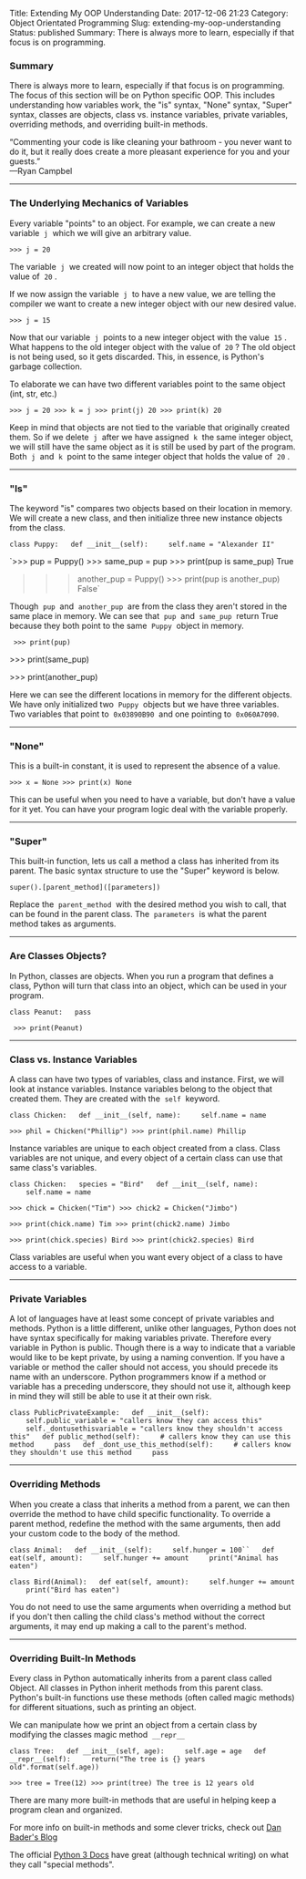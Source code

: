 Title: Extending My OOP Understanding
Date: 2017-12-06 21:23 
Category: Object Orientated Programming
Slug: extending-my-oop-understanding
Status: published
Summary: There is always more to learn, especially if that focus is on programming.

### Summary

There is always more to learn, especially if that focus is on
programming. The focus of this section will be on Python specific OOP.
This includes understanding how variables work, the "is" syntax, "None"
syntax, "Super" syntax, classes are objects, class vs. instance
variables, private variables, overriding methods, and overriding
built-in methods.

“Commenting your code is like cleaning your bathroom - you never want to
do it, but it really does create a more pleasant experience for you and
your guests.”  
—Ryan Campbel

---

### The Underlying Mechanics of Variables

Every variable "points" to an object. For example, we can create a new
variable  `j`  which we will give an arbitrary value.

`>>> j = 20`

The variable  `j`  we created will now point to an integer object that
holds the value of  `20` .

If we now assign the variable  `j`  to have a new value, we are telling
the compiler we want to create a new integer object with our new desired
value.

`>>> j = 15`

Now that our variable  `j`  points to a new integer object with the
value  `15` . What happens to the old integer object with the value of 
`20` ? The old object is not being used, so it gets discarded. This, in
essence, is Python's garbage collection.

To elaborate we can have two different variables point to the same
object (int, str, etc.)

`>>> j = 20 >>> k = j >>> print(j) 20 >>> print(k) 20`

Keep in mind that objects are not tied to the variable that originally
created them. So if we delete  `j`  after we have assigned  `k`  the
same integer object, we will still have the same object as it is still
be used by part of the program. Both  `j`  and  `k`  point to the same
integer object that holds the value of  `20` .

---

### "Is"

The keyword "is" compares two objects based on their location in memory.
We will create a new class, and then initialize three new instance
objects from the class.

`class Puppy:   def __init__(self):     self.name = "Alexander II"`

`>>> pup = Puppy() >>> same_pup = pup >>> print(pup is same_pup) True
>>> another_pup = Puppy() >>> print(pup is another_pup) False`

Though  `pup`  and  `another_pup`  are from the class they aren't stored
in the same place in memory. We can see that  `pup`  and  `same_pup` 
return True because they both point to the same  `Puppy`  object in
memory.

` >>> print(pup)`

\>\>\> print(same\_pup)

\>\>\> print(another\_pup)

Here we can see the different locations in memory for the different
objects. We have only initialized two  `Puppy`  objects but we have
three variables. Two variables that point to  `0x03890B90`  and one
pointing to  `0x060A7090`.

---

### "None"

This is a built-in constant, it is used to represent the absence of a
value.

`>>> x = None >>> print(x) None`

This can be useful when you need to have a variable, but don't have a
value for it yet. You can have your program logic deal with the variable
properly.

---

### "Super"

This built-in function, lets us call a method a class has inherited from
its parent. The basic syntax structure to use the "Super" keyword is
below.

`super().[parent_method]([parameters])`

Replace the  `parent_method`  with the desired method you wish to call,
that can be found in the parent class. The  `parameters`  is what the
parent method takes as arguments.

---

### Are Classes Objects?

In Python, classes are objects. When you run a program that defines a
class, Python will turn that class into an object, which can be used in
your program.

`class Peanut:   pass`

` >>> print(Peanut)`

---

### Class vs. Instance Variables

A class can have two types of variables, class and instance. First, we
will look at instance variables. Instance variables belong to the object
that created them. They are created with the  `self`  keyword.

`class Chicken:   def __init__(self, name):     self.name = name`

`>>> phil = Chicken("Phillip") >>> print(phil.name) Phillip`

Instance variables are unique to each object created from a class. Class
variables are not unique, and every object of a certain class can use
that same class's variables.

`class Chicken:   species = "Bird"   def __init__(self, name):
    self.name = name`

`>>> chick = Chicken("Tim") >>> chick2 = Chicken("Jimbo")`

`>>> print(chick.name) Tim >>> print(chick2.name) Jimbo`

`>>> print(chick.species) Bird >>> print(chick2.species) Bird`

Class variables are useful when you want every object of a class to have
access to a variable.

---

### Private Variables

A lot of languages have at least some concept of private variables and
methods. Python is a little different, unlike other languages, Python
does not have syntax specifically for making variables private.
Therefore every variable in Python is public. Though there is a way to
indicate that a variable would like to be kept private, by using a
naming convention. If you have a variable or method the caller should
not access, you should precede its name with an underscore. Python
programmers know if a method or variable has a preceding underscore,
they should not use it, although keep in mind they will still be able to
use it at their own risk.

`class PublicPrivateExample:   def __init__(self):
    self.public_variable = "callers know they can access this"
    self._dontusethisvariable = "callers know they shouldn't access
this"   def public_method(self):     # callers know they can use this
method     pass   def _dont_use_this_method(self):     # callers know
they shouldn't use this method     pass`

---

### Overriding Methods

When you create a class that inherits a method from a parent, we can
then override the method to have child specific functionality. To
override a parent method, redefine the method with the same arguments,
then add your custom code to the body of the method.

`class Animal:   def __init__(self):     self.hunger = 100``   def
eat(self, amount):     self.hunger += amount     print("Animal has
eaten")`

`class Bird(Animal):   def eat(self, amount):     self.hunger += amount
    print("Bird has eaten")`

You do not need to use the same arguments when overriding a method but
if you don't then calling the child class's method without the correct
arguments, it may end up making a call to the parent's method.

---

### Overriding Built-In Methods

Every class in Python automatically inherits from a parent class called
Object. All classes in Python inherit methods from this parent class.
Python's built-in functions use these methods (often called magic
methods) for different situations, such as printing an object.

We can manipulate how we print an object from a certain class by
modifying the classes magic method  `__repr__`

`class Tree:   def __init__(self, age):     self.age = age   def
__repr__(self):     return("The tree is {} years old".format(self.age))`

`>>> tree = Tree(12) >>> print(tree) The tree is 12 years old`

There are many more built-in methods that are useful in helping keep a
program clean and organized.

For more info on built-in methods and some clever tricks, check out [Dan
Bader's Blog](https://dbader.org/blog/python-dunder-methods)

The official [Python 3
Docs](https://docs.python.org/3/reference/datamodel.html) have great
(although technical writing) on what they call "special methods".
